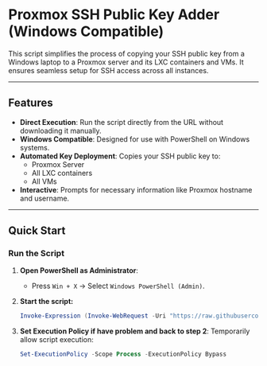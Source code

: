 # Proxmox SSH Public Key Adder (Windows Compatible)

This script simplifies the process of copying your SSH public key from a Windows laptop to a Proxmox server and its LXC containers and VMs. It ensures seamless setup for SSH access across all instances.

---

## Features
- **Direct Execution**: Run the script directly from the URL without downloading it manually.
- **Windows Compatible**: Designed for use with PowerShell on Windows systems.
- **Automated Key Deployment**: Copies your SSH public key to:
  - Proxmox Server
  - All LXC containers
  - All VMs
- **Interactive**: Prompts for necessary information like Proxmox hostname and username.

---

## Quick Start

### **Run the Script**
1. **Open PowerShell as Administrator**:
   - Press `Win + X` → Select `Windows PowerShell (Admin)`.

2. **Start the script:**
    ```powershell
   Invoke-Expression (Invoke-WebRequest -Uri "https://raw.githubusercontent.com/justmurty/proxmox-ssh_pub-add/refs/heads/win/prox_ssh_key_pub.ps1").Content
   ```

3. **Set Execution Policy if have problem and back to step 2**:
   Temporarily allow script execution:
   ```powershell
   Set-ExecutionPolicy -Scope Process -ExecutionPolicy Bypass
